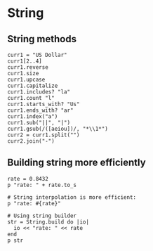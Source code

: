 # String

## String methods

```crystal
curr1 = "US Dollar"
curr1[2..4]
curr1.reverse
curr1.size
curr1.upcase
curr1.capitalize
curr1.includes? "la"
curr1.count "l"
curr1.starts_with? "Us"
curr1.ends_with? "ar"
curr1.index("a")
curr1.sub("||", "|")
curr1.gsub(/([aeiou])/, "*\\1*")
curr2 = curr1.split("")
curr2.join("-")
```

## Building string more efficiently

```crystal
rate = 0.8432
p "rate: " + rate.to_s

# String interpolation is more efficient:
p "rate: #{rate}"

# Using string builder
str = String.build do |io|
  io << "rate: " << rate
end
p str
```
